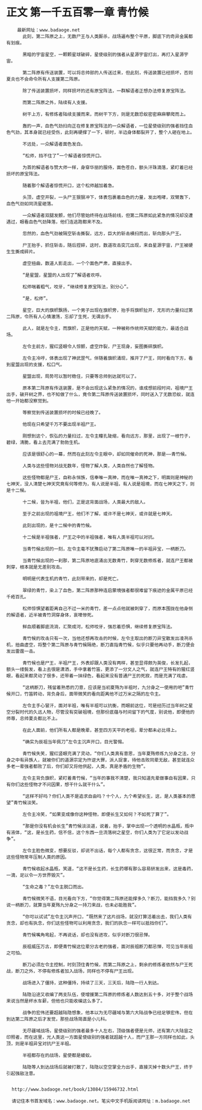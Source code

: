 # 正文 第一千五百零一章 青竹候
        最新网址：www.badaoge.net
          此刻，第二阵原之上，无数尸王与人类厮杀，战场遍布整个平原，脚底下的奇异金属都有划痕。
      
          黑暗的宇宙星空，一颗颗星球破碎，星使级别的强者从星源宇宙打出，再打入星源宇宙。
      
          第二阵原有传送装置，可以将总帅部的人传送过来，但此刻，传送装置已经损坏，否则夏炎也不会命令所有人支援第二阵原。
      
          除了传送装置损坏，同样损坏的还有原宝阵法，一群解语者正想办法修复原宝阵法。
      
          而第二阵原之外，陆续有人支援。
      
          树干上方，有修炼者陆续支援而来，而树干下方，则是无数恐蚁密密麻麻攀爬而上。
      
          轰的一声，血色气劲扫向正在修复原宝阵法的一众解语者，一位星使级别的强者挡住血色气劲，其本身就已经受伤，此刻再硬撑了一下，顿时，半边身体都裂开了，整个人砸在地上。
      
          不远处，一众解语者面色发白。
      
          “松师，挡不住了”一个解语者惊慌开口。
      
          为首的解语者与赞大师一样，身穿华丽的服侍，面色苍白，额头汗珠滴落，紧盯着已经损坏的原宝阵法。
      
          随着那个解语者惊慌开口，这个松师越加着急。
      
          头顶，虚空开裂，一头尸王狠狠冲下，体表包裹着血色的力量，发出咆哮，双臂轰下，血色气劲如同流星砸落。
      
          一众解语者双腿发颤，他们尽管始终待在战场前线，但第二阵原如此紧急的情况却没遭遇过，眼看血色气劲降落，他们连逃跑都来不及。
      
          忽然的，血色气劲被隔空斩击撕裂，远方，巨大的斩击横扫而出，斩向那头尸王。
      
          尸王抬手，抓住斩击，随后捏碎，这时，数道攻击突兀出现，来自星源宇宙，尸王被硬生生撕成碎片。
      
          虚空扭曲，数道人影走出，一个个面色严肃，直接出手。
      
          “是星盟，星盟的人出现了”解语者欢呼。
      
          松师喘着粗气，咬牙，“继续修复原宝阵法，别分心”。
      
          “是，松师”。
      
          星空，巨大的旗帜飘扬，一个男子出现在旗帜旁，抬手将旗帜扯开，无形的力量扫过第二阵原，令所有人心情激荡，忘却了生死，无谓出手。
      
          此人，就是左令主，而旗帜，正是他的天赋，一种被称作统帅天赋的能力，最适合战场。
      
          左令主前方，猩红竖眼令人惊颤，虚空炸裂，尸王现身，妄图撕碎旗帜。
      
          左令主冷哼，体表出现了神武罡气，伴随着旗帜涌现，推开了尸王，同时看向下方，看到星盟出现的支援，松口气。
      
          星盟出现，局势可以暂时稳住，只要等总帅到达就可以了。
      
          原本第二阵原有传送装置，是不会出现这么紧急的情况的，谁成想前段时间，祖境尸王出手，破开树之界，也不知做了什么，竟令第二阵原传送装置损坏，同时送入了无数恐蚁，就连他一开始都没察觉到。
      
          等察觉到传送装置损坏的时候已经晚了。
      
          他现在只希望千万不要出现半祖尸王。
      
          刚想到这个，恢弘的力量扫过，左令主瞳孔陡缩，看向远方，那里，出现了一根竹子，碧绿，清脆，看上去充满了勃勃生机。
      
          应该是很舒心的一幕，然而在此刻左令主眼中，却如同催命的死神，那是——青竹候。
      
          人类与这些怪物对战无数年，怪物了解人类，人类自然也了解怪物。
      
          这些怪物都是尸王，自称永恒族，信奉唯一真神，而在唯一真神之下，明面则是神秘的七神天，没人清楚七神天究竟有何等修为，有人说是半祖，有人说是祖境，而在七神天之下，则是十二候。
      
          十二候，皆为半祖，他们，正是这背面战场，人类最大的敌人。
      
          至于之前出现的祖境尸王，他们不了解，或许不是七神天，或许就是七神天。
      
          此刻出现的，是十二候中的青竹候。
      
          十二候是半祖强者，尸王之中的半祖强者，唯有人类半祖可以对抗。
      
          当青竹候出现的一刻，左令主毫不犹豫启动了第二阵原唯一的半祖异宝，一柄断刀。
      
          当青竹候出现的一刹那，第二阵原地底涌出无数青竹，刺穿无数修炼者，就连尸王都被刺穿，根本就是无差别攻击。
      
          明明是代表生机的青竹，此刻带来的，却是死亡。
      
          翠绿的青竹，染上了血色，第二阵原那种连启蒙境强者都很难留下痕迹的金属平原已经千疮百孔。
      
          松师惊惧望着距离自己不过一米的青竹，差一点点他就被刺穿了，而原本围拢在他身侧的解语者，近半被青竹洞穿身体，哀嚎惨死。
      
          鲜血顺着脚底流淌，汇聚成河，松师咬牙，强忍着恐惧，继续修复原宝阵法。
      
          青竹候的攻击只有一次，当他还想再攻击的时候，左令主取出的断刀异宝散发出凌冽杀机，扭曲虚空，将整个第二阵原与青竹候隔绝，断刀直指青竹候，似乎只要他再动手，断刀便会发出雷霆一击。
      
          青竹候也是尸王，半祖尸王，外表却跟人类没有两样，甚至显得颇为英俊，长发扎起，额头一缕鬓发，看上去很是潇洒，手中拿着竹笛，更添了一分文人之气，就连尸王特有的猩红竖眼，看起来都灵动了很多，还带着一抹绿色，看起来没有普通尸王的死寂，而是充满了戏虐。
      
          “这柄断刀，残留着熟悉的刀意，应该是当初夏殇为半祖时，九分身之一使用的吧”青竹候开口，竹笛转动，背负身后，面带微笑的看向距离他不过万米之隔的左令主。
      
          左令主手心冒汗，面对半祖，唯有半祖可以抗衡，而眼前这位，可是经历过当年树之星空分裂时代的久远人物，尽管没有突破祖境，但那份底蕴与时间留下的气度，别说他，即便他的师尊，总帅夏炎都比不上。
      
          在此人面前，他们所有人都是晚辈，甚至四方天平的老祖，辈分都未必比得上。
      
          “确实为辰祖当年佩刀”左令主沉声开口，目光警惕。
      
          青竹候失笑，猩红竖眼充满了灵动，“你们人类真有意思，当年夏殇修炼九分身之法，分身之中有异族人，就被你们的道源宗定为忤逆大罪，派人捉拿，待他击败同辈无敌，甚至就连众多老一辈强者都败了后，你们却又将他供起，人类，真是矛盾的生物”。
      
          左令主背负旗帜，紧盯着青竹候，“当年的事我不清楚，我只知道先辈做事自有因果，只有你们这些怪物才不问因果，想干什么就干什么”。
      
          “这样不好吗？你们人类不是追求自由吗？十个人，九个希望长生，这，是人类基本的愿望”青竹候淡笑。
      
          左令主冷笑，“如果变成像你这种怪物，即便长生又如何？不如死了算了”。
      
          “那是你没有机会长生”青竹候淡淡道，说着，抬手，掌中出现一个透明的水晶瓶，瓶中有液体，“这，是长生药，信不信，这个东西一旦流落树之星空，你们人类为了它足以发动战争”。
      
          左令主脸色微变，想要反驳，却说不出话，每个人都有贪念，这很正常，而贪念，才是这些怪物常年压制人类的原因。
      
          青竹候收起水晶瓶，笑道，“这不是长生药，长生药哪有那么容易研发出来，这是毒药，一滴，足以令一方世界毁灭”。
      
          “生命之毒？”左令主脱口而出。
      
          青竹候微笑不语，目光看向下方，“你觉得第二阵原还能撑多久？断刀，能挡我多久？别说一柄断刀，就算当年夏殇九分身之一持刀来战，也未必能胜我”。
      
          “你可以试试”左令主沉声开口，“既然来了这片战场，就没打算活着出去，我们人类有贪念，却也有执念，你们这些怪物可以利用贪念，我们的执念一样可以抵挡你们”。
      
          青竹候嘴角弯起，不再说话，却也没有进攻，似乎对断刀很忌惮。
      
          辰祖威压万古，即便青竹候这位辈分古老的强者，面对辰祖断刀都忌惮，可见当年辰祖之可怕。
      
          断刀必须左令主控制，时刻顶住青竹候，而第二阵原之上，剩余的修炼者依然与尸王死战，断刀之外，不停有修炼者加入战场，同样也不停有尸王出现。
      
          战场进入了僵持，这种僵持，持续了三天，三天后，陆隐一行人到达。
      
          陆隐沿途又收编了两支队伍，使增援第二阵原的修炼者人数达到五十多，对于整个战场来说当然是杯水车薪，但他也只能收编这么多了。
      
          战争的宏伟还要超越陆隐想象，他本以为无尽疆域与第六大陆战争已经足够宏伟，但在到达第二阵原之后才发觉，那些战场简直是小儿科。
      
          无尽疆域战场，星使级别的强者最多十人左右，顶级强者便是元师，还有第六大陆宙之印照者，而在这里，光人类这一方面星使级别的强者就超越十人，而尸王那一方同样也如此，头顶，则是半祖异宝对抗尸王半祖。
      
          半祖都存在的战场，星使都是蝼蚁。
      
          陆隐等人到达战场后就被打散了，陆隐以空空掌全力出手，直接灭掉十数头尸王，终于引起强敌注意。
      
      
      http://www.badaoge.net/book/13084/15946732.html
      
      请记住本书首发域名：www.badaoge.net。笔尖中文手机版阅读网址：m.badaoge.net